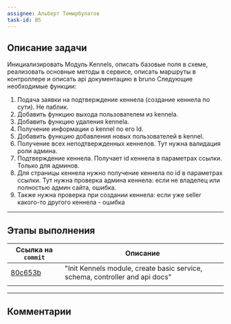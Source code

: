```yaml
---
assignee: Альберт Темирбулатов
task-id: B5
---
```

## **Описание задачи**

Инициализировать Модуль Kennels, описать базовые поля в схеме,  реализовать основные методы в сервисе, описать маршруты в контроллере и описать api документацию в bruno
Следующие необходимые функции:
1. Подача заявки на подтверждение кеннела (создание кеннела по сути). Не паблик.
2. Добавить функцию выхода пользователем из kennela.
3. Добавить функцию удаления kennela.
4. Получение информации о kennel по его Id.
5. Добавить функцию добавления новых пользователей в kennel.
6. Получение всех неподтвержденных кеннелов. Тут нужна валидация роли админа.
7. Подтверждение кеннела. Получает id кеннела в параметрах ссылки. Только для админов.
8. Для страницы кеннела нужно получение кеннела по id в параметрах ссылки. Тут нужна проверка админа кеннела: если не владелец или полностью админ сайта, ошибка.
9. Также нужна проверка при создании кеннела: если уже seller какого-то другого кеннела - ошибка

---
## **Этапы выполнения**

| Ссылка на `commit`                                                                                   | Описание                                                                     |
| ---------------------------------------------------------------------------------------------------- | ---------------------------------------------------------------------------- |
| [80c653b](https://github.com/iamfromhe1l/pet-market/commit/80c653b8454b970ef096d3d5dcb52a9579b14905) | "Init Kennels module, create basic service, schema, controller and api docs" |
|                                                                                                      |                                                                              |

---
## **Комментарии**

